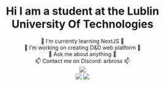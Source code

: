 <div align="center" styles="text-align: center;">
	<h1>Hi I am a student at the Lublin University Of Technologies</h1>
	📖 I’m currently learning NextJS 📖<br />
	💾 I’m working on creating D&D web platform 💾<br />
	💬 Ask me about anything 💬<br />
	📫 Contact me on Discord: arbross 📫<br />
</div>
<div align="center">
    <img src="https://github-readme-stats.vercel.app/api?username=Arbross&hide=stars,prs&theme=radical&show_icons=true&count_private=true&hide_border=true" 
	    align="center" />
</div>
<div align="center">
	<img
            src="https://visitor-badge.laobi.icu/badge?page_id=Arbross.Arbross"
            align="center"
        />&#9;
	<a href="https://www.buymeacoffee.com/arbross" target="_blank" style="display: inline-block;">
        <img
            src="https://img.shields.io/badge/Donate-Buy%20Me%20A%20Coffee-orange.svg?style=flat-square&logo=buymeacoffee"
            align="center"
        />
    </a>
</div>

